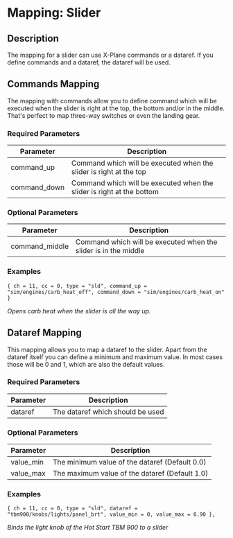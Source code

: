 # Mapping: Slider

## Description

The mapping for a slider can use X-Plane commands or a dataref. If you define commands and a dataref, the
dataref will be used.

## Commands Mapping

The mapping with commands allow you to define command which will be executed when the slider is right at the top, the
bottom and/or in the middle. That's perfect to map three-way switches or even the landing gear. 

### Required Parameters

| Parameter    | Description                                                           |
|--------------|-----------------------------------------------------------------------|
| command_up   | Command which will be executed when the slider is right at the top    |
| command_down | Command which will be executed when the slider is right at the bottom |

### Optional Parameters

| Parameter      | Description                                                     |
|----------------|-----------------------------------------------------------------|
| command_middle | Command which will be executed when the slider is in the middle |

### Examples

```
{ ch = 11, cc = 0, type = "sld", command_up = "sim/engines/carb_heat_off", command_down = "sim/engines/carb_heat_on" }
```
*Opens carb heat when the slider is all the way up.*

## Dataref Mapping

This mapping allows you to map a dataref to the slider. Apart from the dataref itself you can define a minimum and 
maximum value. In most cases those will be 0 and 1, which are also the default values. 

### Required Parameters

| Parameter | Description                      |
|-----------|----------------------------------|
| dataref   | The dataref which should be used |

### Optional Parameters

| Parameter | Description                                    |
|-----------|------------------------------------------------|
| value_min | The minimum value of the dataref (Default 0.0) |
| value_max | The maximum value of the dataref (Default 1.0) |

### Examples

```
{ ch = 11, cc = 0, type = "sld", dataref = "tbm900/knobs/lights/panel_brt", value_min = 0, value_max = 0.90 },
```

*Binds the light knob of the Hot Start TBM 900 to a slider*